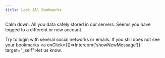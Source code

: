 ```yaml
---
title: Lost All Bookmarks
---
```

Calm down. All you data safely stored in our servers. Seems you have logged to a different or new account.

Try to login with several social networks or emails.
If you still does not see your bookmarks <a onClick={()=>Intercom('showNewMessage')} target="_self">let us know</a>.